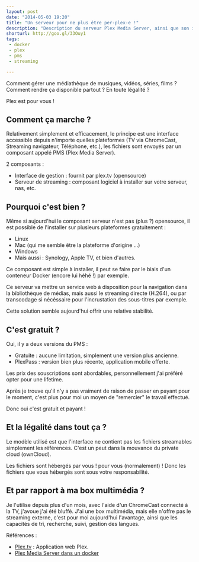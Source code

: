 ```yaml
---
layout: post
date: "2014-05-03 19:20"
title: "Un serveur pour ne plus être per-plex-e !"
description: "Description du serveur Plex Media Server, ainsi que son interface utilisateur."
shorturl: http://goo.gl/33Ouy1
tags:
 - docker
 - plex
 - pms
 - streaming

---
```


Comment gérer une médiathèque de musiques, vidéos, séries, films ?
Comment rendre ça disponible partout ? En toute légalité ?

Plex est pour vous !

## Comment ça marche ?

Relativement simplement et efficacement, le principe est une interface accessible
depuis n'importe quelles plateformes (TV via ChromeCast, Streaming navigateur,
Téléphone, etc.), les fichiers sont envoyés par un composant appelé PMS (Plex
Media Server).

2 composants :

  * Interface de gestion : fournit par plex.tv (opensource)
  * Serveur de streaming : composant logiciel à installer sur votre serveur, nas, etc.

## Pourquoi c'est bien ?

Même si aujourd'hui le composant serveur n'est pas (plus ?) opensource, il est
possible de l'installer sur plusieurs plateformes gratuitement :

  * Linux
  * Mac (qui me semble être la plateforme d'origine ...)
  * Windows
  * Mais aussi : Synology, Apple TV, et bien d'autres.

Ce composant est simple à installer, il peut se faire par le biais d'un conteneur
Docker (encore lui héhé !) par exemple.

Ce serveur va mettre un service web à disposition pour la navigation dans la bibliothèque
de médias, mais aussi le streaming directe (H.264), ou par transcodage si nécéssaire
pour l'incrustation des sous-titres par exemple.

Cette solution semble aujourd'hui offrir une relative stabilité.

## C'est gratuit ?

Oui, il y a deux versions du PMS :

  * Gratuite : aucune limitation, simplement une version plus ancienne.
  * PlexPass : version bien plus récente, application mobile offerte.

Les prix des souscriptions sont abordables, personnellement j'ai préféré opter pour
une lifetime.

Après je trouve qu'il n'y a pas vraiment de raison de passer en payant pour le moment,
c'est plus pour moi un moyen de "remercier" le travail effectué.

Donc oui c'est gratuit et payant !

## Et la légalité dans tout ça ?

Le modèle utilisé est que l'interface ne contient pas les fichiers streamables simplement
les références. C'est un peut dans la mouvance du private cloud (ownCloud).

Les fichiers sont hébergés par vous ! pour vous (normalement) ! Donc les fichiers
que vous hébergés sont sous votre responsabilité.

## Et par rapport à ma box multimédia ?

Je l'utilise depuis plus d'un mois, avec l'aide d'un ChromeCast connecté à la TV,
j'avoue j'ai été bluffé.
J'ai une box multimédia, mais elle n'offre pas le streaming externe, c'est pour moi
aujourd'hui l'avantage, ainsi que les capacités de tri, recherche, suivi, gestion des
langues.

Références :

  * [Plex.tv](http://plex.tv|) : Application web Plex.
  * [Plex Media Server dans un docker](https://github.com/timhaak/docker-plex)
